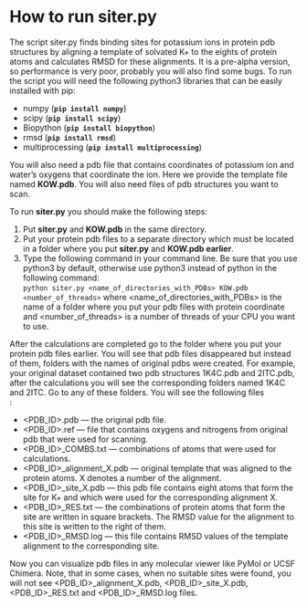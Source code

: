 # How to run **siter.py**
The script siter.py finds binding sites for potassium ions in protein pdb structures by aligning a template of solvated K+ to the eights of protein atoms and calculates RMSD for these alignments. It is a pre-alpha version, so performance is very poor, probably you will also find some bugs. To run the script you will need the following python3 libraries that can be easily installed with pip:
+ numpy (**`pip install numpy`**)
+ scipy (**`pip install scipy`**)
+ Biopython (**`pip install biopython`**)
+ rmsd (**`pip install rmsd`**)
+ multiprocessing (**`pip install multiprocessing`**)

You will also need a pdb file that contains coordinates of potassium ion and water’s oxygens that coordinate the ion. Here we provide the template file named **KOW.pdb**. You will also need files of pdb structures you want to scan.

To run **siter.py** you should make the following steps:
1. Put **siter.py** and **KOW.pdb** in the same directory.
1. Put your protein pdb files to a separate directory which must be located in a folder where you put **siter.py** and **KOW.pdb earlier**.
1. Type the following command in your command line. Be sure that you use python3 by default, otherwise use python3 instead of python in the following command:\
   `python siter.py <name_of_directories_with_PDBs> KOW.pdb <number_of_threads>`
  where <name_of_directories_with_PDBs> is the name of a folder where you put your pdb files with protein coordinate and <number_of_threads> is a number of threads of your CPU you want to use. 

After the calculations are completed go to the folder where you put your protein pdb files earlier. You will see that pdb files disappeared but instead of them, folders with the names of original pdbs were created. For example, your original dataset contained two pdb structures 1K4C.pdb and 2ITC.pdb, after the calculations you will see the corresponding folders named 1K4C and 2ITC. Go to any of these folders. You will see the following files <br />:
* <PDB_ID>.pdb — the original pdb file.
* <PDB_ID>.ref — file that contains oxygens and nitrogens from original pdb that were used for scanning.
* <PDB_ID>_COMBS.txt — combinations of atoms that were used for calculations.
* <PDB_ID>_alignment_X.pdb — original template that was aligned to the protein atoms. X denotes a number of the alignment. 
* <PDB_ID>_site_X.pdb — this pdb file contains eight atoms that form the site for K+ and which were used for the corresponding alignment X.
* <PDB_ID>_RES.txt — the combinations of protein atoms that form the site are written in square brackets. The RMSD value for the alignment to this site is written to the right of them.
* <PDB_ID>_RMSD.log — this file contains RMSD values of the template alignment to the corresponding site. 

Now you can visualize pdb files in any molecular viewer like PyMol or UCSF Chimera.
Note, that in some cases, when no suitable sites were found, you will not see <PDB_ID>_alignment_X.pdb, <PDB_ID>_site_X.pdb, <PDB_ID>_RES.txt and <PDB_ID>_RMSD.log files. 
